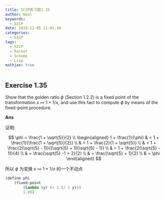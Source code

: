 ```yaml
---
title: SCIP练习题1.35
author: Neal
keywords:
  - SICP
date: 2018-12-05 21:01:30
categories:
  - SICP
tags:
  - SICP
  - Racket
  - Scheme
  - Lisp
mathjax: true
---
```


## Exercise 1.35

Show that the golden ratio $\phi$ (Section 1.2.2) is a fixed point of the transformation $x \mapsto 1 + 1/x$, and use this fact to compute $\phi$ by means of the fixed-point procedure.

**Ans**

证明:

$$
\phi = \frac{1 + \sqrt{5}}{2} \\
\begin{aligned}
1 + \frac{1}{\phi} & = 1 + \frac{1}{\frac{1 + \sqrt{5}}{2}} \\
& = 1 + \frac{2}{1 + \sqrt{5}} \\
& = 1 + \frac{2(\sqrt{5} - 1)}{(\sqrt{5} + 1)(\sqrt{5} - 1)} \\
& = 1 + \frac{2(\sqrt{5} - 1)}{4} \\
& = \frac{\sqrt{5} -1 + 2}{2} \\
& = \frac{\sqrt{5} + 1}{2} \\
& = \phi
\end{aligned}
$$

所以 $\phi$ 为变换 $x \mapsto 1 + 1/x$ 的一个不动点

```scheme
(define phi
    (fixed-point
        (lambda (y) (+ 1 (/ 1 y)))
        1.0))
```

